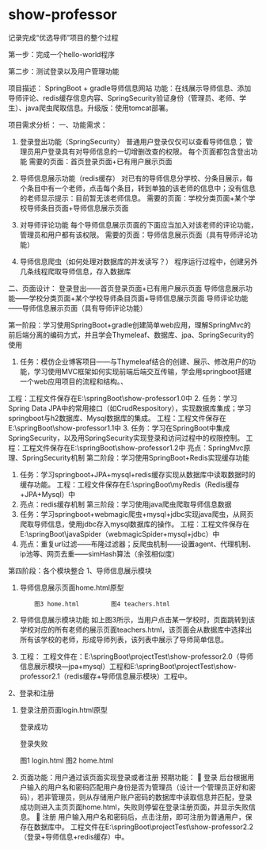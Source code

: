 # show-professor
记录完成“优选导师”项目的整个过程

第一步：完成一个hello-world程序

第二步：测试登录以及用户管理功能


项目描述：
SpringBoot + gradle导师信息网站
功能：在线展示导师信息、添加导师评论、redis缓存信息内容、SpringSecurity验证身份（管理员、老师、学生）、java爬虫爬取信息。升级版：使用tomcat部署。

项目需求分析：
一、功能需求：
1.	登录登出功能（SpringSecurity）
普通用户登录仅仅可以查看导师信息；
管理员用户登录具有对导师信息的一切增删改查的权限。
每个页面都包含登出功能
需要的页面：首页登录页面+已有用户展示页面

2.	导师信息展示功能（redis缓存）
对已有的导师信息分学校、分条目展示，每个条目中有一个老师，点击每个条目，转到单独的该老师的信息中；没有信息的老师显示提示：目前暂无该老师信息。
需要的页面：学校分类页面+某个学校导师条目页面+导师信息展示页面

3.	对导师评论功能
每个导师信息展示页面的下面应当加入对该老师的评论功能，管理员和用户都有该权限。
需要的页面：导师信息展示页面（具有导师评论功能）

4.	导师信息爬虫（如何处理对数据库的并发读写？）
程序运行过程中，创建另外几条线程爬取导师信息，存入数据库

二、页面设计：
	登录登出——首页登录页面+已有用户展示页面
	导师信息展示功能——学校分类页面+某个学校导师条目页面+导师信息展示页面
	导师评论功能——导师信息展示页面（具有导师评论功能）
	














第一阶段：学习使用SpringBoot+gradle创建简单web应用，理解SpringMvc的前后端分离的编码方式，并且学会Thymeleaf、数据库、jpa、SpringSecurity的使用
1.	任务：模仿企业博客项目——与Thymeleaf结合的创建、展示、修改用户的功能，学习使用MVC框架如何实现前端后端交互传输，学会用springboot搭建一个web应用项目的流程和结构。、
  
 
工程：工程文件保存在E:\springBoot\show-professor1.0中
2.	任务：学习Spring Data JPA中的常用接口（如CrudRespository），实现数据库集成；学习springboot与h2数据库、Mysql数据库的集成。
工程：工程文件保存在E:\springBoot\show-professor1.1中
3.	任务：学习在SpringBoot中集成SpringSecurity，以及用SpringSecurity实现登录和访问过程中的权限控制。
工程：工程文件保存在E:\springBoot\show-professor1.2中
亮点：SpringMvc原理、SpringSecurity机制
第二阶段：学习使用SpringBoot+Redis实现缓存功能
1.	任务：学习springboot+JPA+mysql+redis缓存实现从数据库中读取数据时的缓存功能。
工程：工程文件保存在E:\springBoot\myRedis（Redis缓存+JPA+Mysql）中
2.	亮点：redis缓存机制
第三阶段：学习使用java爬虫爬取导师信息数据
1.	任务：学习springboot+webmagic爬虫+mysql+jdbc实现java爬虫，从网页爬取导师信息，使用jdbc存入mysql数据库的操作。
工程：工程文件保存在E:\springBoot\javaSpider（webmagicSpider+mysql+jdbc）中
2.	亮点：重复url过滤——布隆过滤器；反爬虫机制——设置agent、代理机制、ip池等、网页去重——simHash算法（余弦相似度）

第四阶段：各个模块整合
1、导师信息展示模块
1.	导师信息展示页面home.html原型










			图3 home.html		 图4 teachers.html        
2.	导师信息展示模块功能
如上图3所示，当用户点击某一学校时，页面跳转到该学校对应的所有老师的展示页面teachers.html，该页面会从数据库中选择出所有该学校的老师，形成导师列表，该列表中展示了导师简单信息。
3.	工程：
工程文件在：E:\springBoot\projectTest\show-professor2.0（导师信息展示模块—jpa+mysql）工程和E:\springBoot\projectTest\show-professor2.1（redis缓存+导师信息展示模块）工程中。

2、登录和注册
1.	登录注册页面login.html原型



	登录成功




	登录失败
	
	图1 login.html                   	 图2 home.html
2.	页面功能：用户通过该页面实现登录或者注册
预期功能：
	登录
后台根据用户输入的用户名和密码匹配用户身份是否为管理员（设计一个管理员正好和密码），若非管理员，则从存储用户账户密码的数据库中读取信息并匹配，登录成功则进入主页页面home.html，失败则停留在登录注册页面，并显示失败信息。
	注册
用户输入用户名和密码后，点击注册，即可注册为普通用户，保存在数据库中。
工程文件在E:\springBoot\projectTest\show-professor2.2（登录+导师信息+redis缓存）中。

